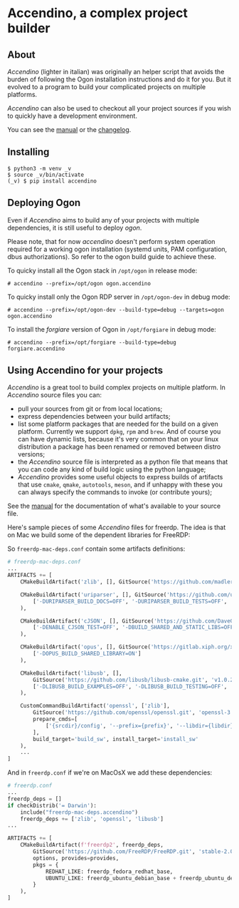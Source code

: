 # Accendino, a complex project builder

## About
_Accendino_ (lighter in italian) was originally an helper script that avoids the burden of following the Ogon installation
instructions and do it for you. But it evolved to a program to build your complicated projects on multiple platforms.

_Accendino_ can also be used to checkout all your project sources if you wish to quickly have a development environment.

You can see the [manual](https://github.com/forgiare/accendino/blob/master/MANUAL.md) or the
[changelog](https://github.com/forgiare/accendino/blob/master/CHANGELOG.md).

## Installing

```console
$ python3 -m venv _v
$ source _v/bin/activate
(_v) $ pip install accendino
```

## Deploying Ogon

Even if _Accendino_ aims to build any of your projects with multiple dependencies, it is still useful to deploy _ogon_.

Please note, that for now _accendino_ doesn't perform system operation required for a working ogon installation
(systemd units, PAM configuration, dbus authorizations). So refer to the ogon build guide to achieve these.

To quicky install all the Ogon stack in `/opt/ogon` in release mode:

```console
# accendino --prefix=/opt/ogon ogon.accendino
```

To quicky install only the Ogon RDP server in `/opt/ogon-dev` in debug mode:

```console
# accendino --prefix=/opt/ogon-dev --build-type=debug --targets=ogon ogon.accendino
```

To install the _forgiare_ version of Ogon in `/opt/forgiare` in debug mode:

```console
# accendino --prefix=/opt/forgiare --build-type=debug forgiare.accendino
```

## Using Accendino for your projects

_Accendino_ is a great tool to build complex projects on multiple platform. In _Accendino_ source files you can:

* pull your sources from git or from local locations;
* express dependencies between your build artifacts;
* list some platform packages that are needed for the build on a given platform. Currently we support `dpkg`, `rpm` and `brew`. And
    of course you can have dynamic lists, because it's very common that on your linux distribution a package has been renamed or
    removed between distro versions;
* the _Accendino_ source file is interpreted as a python file that means that you can code any kind of
    build logic using the python language;
* _Accendino_ provides some useful objects to express builds of artifacts that use `cmake`, `qmake`, `autotools`, `meson`, and if
    unhappy with these you can always specify the commands to invoke (or contribute yours);

See the [manual](https://github.com/forgiare/accendino/blob/master/MANUAL.md) for the documentation of what's available to your source file.


Here's sample pieces of some _Accendino_ files for freerdp. The idea is that on Mac we build some of the
dependent libraries for FreeRDP:

So `freerdp-mac-deps.conf` contain some artifacts definitions:
``` python
# freerdp-mac-deps.conf
...
ARTIFACTS += [
    CMakeBuildArtifact('zlib', [], GitSource('https://github.com/madler/zlib.git', 'v1.3.1')),

    CMakeBuildArtifact('uriparser', [], GitSource('https://github.com/uriparser/uriparser.git', 'uriparser-0.9.8'),
        ['-DURIPARSER_BUILD_DOCS=OFF', '-DURIPARSER_BUILD_TESTS=OFF', '-DURIPARSER_BUILD_TOOLS=OFF']
    ),

    CMakeBuildArtifact('cJSON', [], GitSource('https://github.com/DaveGamble/cJSON.git', 'v1.7.18'),
        ['-DENABLE_CJSON_TEST=OFF', '-DBUILD_SHARED_AND_STATIC_LIBS=OFF']
    ),

    CMakeBuildArtifact('opus', [], GitSource('https://gitlab.xiph.org/xiph/opus.git', 'v1.5.2'),
        ['-DOPUS_BUILD_SHARED_LIBRARY=ON']
    ),

    CMakeBuildArtifact('libusb', [],
        GitSource('https://github.com/libusb/libusb-cmake.git', 'v1.0.26', shallow_submodules=True, recurse_submodules=True),
        ['-DLIBUSB_BUILD_EXAMPLES=OFF', '-DLIBUSB_BUILD_TESTING=OFF', '-DLIBUSB_ENABLE_DEBUG_LOGGING=OFF', '-DLIBUSB_BUILD_SHARED_LIBS=ON']
    ),

    CustomCommandBuildArtifact('openssl', ['zlib'],
        GitSource('https://github.com/openssl/openssl.git', 'openssl-3.2.0'),
        prepare_cmds=[
            ['{srcdir}/config', '--prefix={prefix}', '--libdir={libdir}', 'no-asm', 'no-tests', 'no-docs', 'no-apps', 'zlib']
        ],
        build_target='build_sw', install_target='install_sw'
    ),
    ...
]
```

And in `freerdp.conf` if we're on MacOsX we add these dependencies:
``` python
# freerdp.conf
...
freerdp_deps = []
if checkDistrib('= Darwin'):
    include("freerdp-mac-deps.accendino")
    freerdp_deps += ['zlib', 'openssl', 'libusb']
...

ARTIFACTS += [
    CMakeBuildArtifact(f'freerdp2', freerdp_deps,
        GitSource('https://github.com/FreeRDP/FreeRDP.git', 'stable-2.0'),
        options, provides=provides,
        pkgs = {
            REDHAT_LIKE: freerdp_fedora_redhat_base,
            UBUNTU_LIKE: freerdp_ubuntu_debian_base + freerdp_ubuntu_debian_common
        }
    ),
]
```